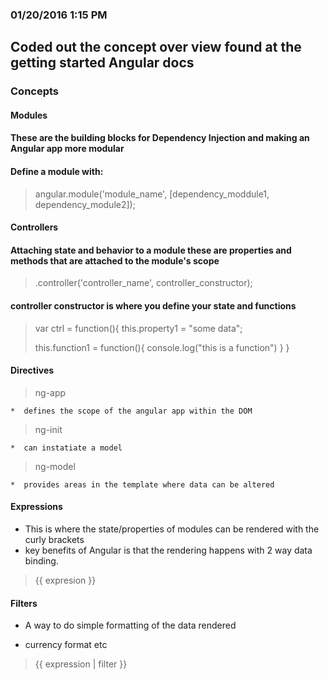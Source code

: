 ### 01/20/2016 1:15 PM

## Coded out the concept over view found at the getting started Angular docs

### Concepts
#### Modules
  ####  These are the building blocks for Dependency Injection and making an Angular app more modular

  ####  Define a module with:
  >  angular.module('module_name', [dependency_moddule1, dependency_module2]);

#### Controllers
  ####  Attaching state and behavior to a module these are properties and methods that are attached to the module's scope

  >  .controller('controller_name', controller_constructor);

#### controller constructor is where you define your state and functions

  >  var ctrl = function(){
  >  this.property1 = "some data";
  >
  >  this.function1 = function(){
  >     console.log("this is a function")
  >  }
  > }

#### Directives

  >  ng-app

    *  defines the scope of the angular app within the DOM

  >  ng-init

    *  can instatiate a model

  >  ng-model

    *  provides areas in the template where data can be altered


#### Expressions
  * This is where the state/properties of modules can be rendered with the curly brackets
  *  key benefits of Angular is that the rendering happens with 2 way data binding.

  >  {{ expresion }}

#### Filters

  *  A way to do simple formatting of the data rendered

  *  currency format etc

  > {{ expression | filter }}
